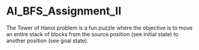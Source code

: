 # AI_BFS_Assignment_II
The Tower of Hanoi problem is a fun puzzle where the objective is to move an entire stack of blocks from the source position (see initial state) to another position (see goal state).
